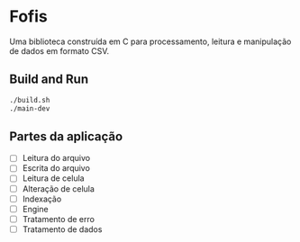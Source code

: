 # Fofis
Uma biblioteca construída em C para processamento, leitura e manipulação
de dados em formato CSV.

## Build and Run
```bash
./build.sh
./main-dev
```

## Partes da aplicação
- [ ] Leitura do arquivo
- [ ] Escrita do arquivo
- [ ] Leitura de celula
- [ ] Alteração de celula
- [ ] Indexação
- [ ] Engine
- [ ] Tratamento de erro
- [ ] Tratamento de dados
